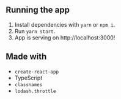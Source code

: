 ## Running the app

1. Install dependencies with `yarn` or `npm i`.
2. Run `yarn start`.
3. App is serving on http://localhost:3000!

## Made with

- `create-react-app`
- TypeScript
- `classnames`
- `lodash.throttle`